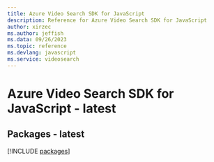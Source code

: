 ```yaml
---
title: Azure Video Search SDK for JavaScript
description: Reference for Azure Video Search SDK for JavaScript
author: xirzec
ms.author: jeffish
ms.data: 09/26/2023
ms.topic: reference
ms.devlang: javascript
ms.service: videosearch
---
```

# Azure Video Search SDK for JavaScript - latest
## Packages - latest
[!INCLUDE [packages](video-search-index.md)]